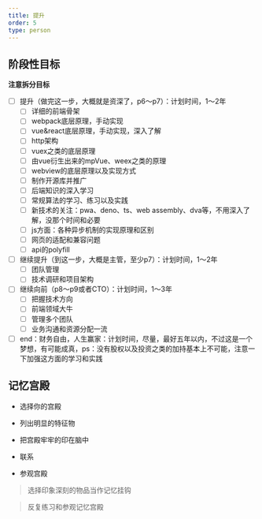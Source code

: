 ```yaml
---
title: 提升
order: 5
type: person
---
```

## 阶段性目标

**注意拆分目标**

- [ ] 提升（做完这一步，大概就是资深了，p6～p7）：计划时间，1～2年
  - [ ] 详细的前端骨架
  - [ ] webpack底层原理，手动实现
  - [ ] vue&react底层原理，手动实现，深入了解
  - [ ] http架构
  - [ ] vuex之类的底层原理
  - [ ] 由vue衍生出来的mpVue、weex之类的原理
  - [ ] webview的底层原理以及实现方式
  - [ ] 制作开源库并推广
  - [ ] 后端知识的深入学习
  - [ ] 常规算法的学习、练习以及实践
  - [ ] 新技术的关注：pwa、deno、ts、web assembly、dva等，不用深入了解，没那个时间和必要
  - [ ] js方面：各种异步机制的实现原理和区别
  - [ ] 网页的适配和兼容问题
  - [ ] api的polyfill

- [ ] 继续提升（到这一步，大概是主管，至少p7）：计划时间，1～2年
  - [ ] 团队管理
  - [ ] 技术调研和项目架构

- [ ] 继续向前（p8～p9或者CTO）：计划时间，1～3年
  - [ ] 把握技术方向
  - [ ] 前端领域大牛
  - [ ] 管理多个团队
  - [ ] 业务沟通和资源分配一流

- [ ] end：财务自由，人生赢家：计划时间，尽量，最好五年以内，不过这是一个梦想，有可能成真，ps：没有股权以及投资之类的加持基本上不可能，注意一下加强这方面的学习和实践

## 记忆宫殿

- 选择你的宫殿

- 列出明显的特征物

- 把宫殿牢牢的印在脑中

- 联系

- 参观宫殿

> 选择印象深刻的物品当作记忆挂钩

> 反复练习和参观记忆宫殿